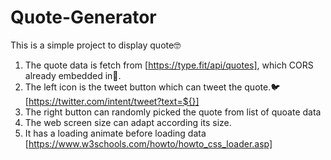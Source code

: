 # Quote-Generator

This is a simple project to display quote🤓<br/>
1. The quote data is fetch from [https://type.fit/api/quotes], which CORS already embedded in🤗.<br/>
2. The left icon is the tweet button which can tweet the quote.🐦 [https://twitter.com/intent/tweet?text=${}]
3. The right button can randomly picked the quote from list of quoate data
4. The web screen size can adapt according its size. 
5. It has a loading animate before loading data [https://www.w3schools.com/howto/howto_css_loader.asp]
